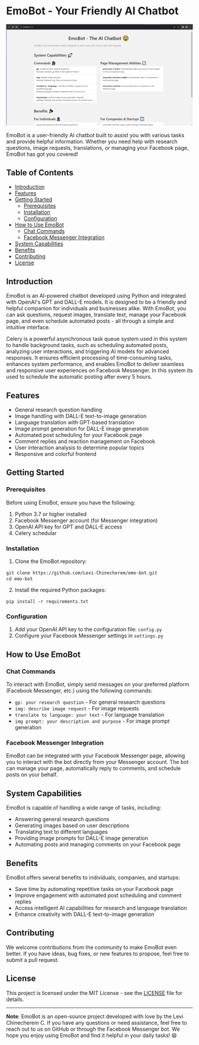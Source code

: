 # EmoBot - Your Friendly AI Chatbot

![EmoBot Logo](https://github.com/Levi-Chinecherem/emo-bot/blob/master/sample.PNG)

EmoBot is a user-friendly AI chatbot built to assist you with various tasks and provide helpful information. Whether you need help with research questions, image requests, translations, or managing your Facebook page, EmoBot has got you covered!

## Table of Contents
- [Introduction](#introduction)
- [Features](#features)
- [Getting Started](#getting-started)
  - [Prerequisites](#prerequisites)
  - [Installation](#installation)
  - [Configuration](#configuration)
- [How to Use EmoBot](#how-to-use-emobot)
  - [Chat Commands](#chat-commands)
  - [Facebook Messenger Integration](#facebook-messenger-integration)
- [System Capabilities](#system-capabilities)
- [Benefits](#benefits)
- [Contributing](#contributing)
- [License](#license)

## Introduction

EmoBot is an AI-powered chatbot developed using Python and integrated with OpenAI's GPT and DALL-E models. It is designed to be a friendly and helpful companion for individuals and businesses alike. With EmoBot, you can ask questions, request images, translate text, manage your Facebook page, and even schedule automated posts - all through a simple and intuitive interface.

Celery is a powerful asynchronous task queue system used in this system to handle background tasks, such as scheduling automated posts, analyzing user interactions, and triggering AI models for advanced responses. It ensures efficient processing of time-consuming tasks, enhances system performance, and enables EmoBot to deliver seamless and responsive user experiences on Facebook Messenger. In this system its used to schedule the automatic posting after every 5 hours.

## Features

- General research question handling
- Image handling with DALL-E text-to-image generation
- Language translation with GPT-based translation
- Image prompt generation for DALL-E image generation
- Automated post scheduling for your Facebook page
- Comment replies and reaction management on Facebook
- User interaction analysis to determine popular topics
- Responsive and colorful frontend

## Getting Started

### Prerequisites

Before using EmoBot, ensure you have the following:

1. Python 3.7 or higher installed
2. Facebook Messenger account (for Messenger integration)
3. OpenAI API key for GPT and DALL-E access
3. Celery schedular

### Installation

1. Clone the EmoBot repository:

```
git clone https://github.com/Levi-Chinecherem/emo-bot.git
cd emo-bot
```

2. Install the required Python packages:

```
pip install -r requirements.txt
```

### Configuration

1. Add your OpenAI API key to the configuration file: `config.py`
2. Configure your Facebook Messenger settings in `settings.py`

## How to Use EmoBot

### Chat Commands

To interact with EmoBot, simply send messages on your preferred platform (Facebook Messenger, etc.) using the following commands:

- `gp: your research question` - For general research questions
- `img: describe image request` - For image requests
- `translate to language: your text` - For language translation
- `img prompt: your description and purpose` - For image prompt generation

### Facebook Messenger Integration

EmoBot can be integrated with your Facebook Messenger page, allowing you to interact with the bot directly from your Messenger account. The bot can manage your page, automatically reply to comments, and schedule posts on your behalf.

## System Capabilities

EmoBot is capable of handling a wide range of tasks, including:

- Answering general research questions
- Generating images based on user descriptions
- Translating text to different languages
- Providing image prompts for DALL-E image generation
- Automating posts and managing comments on your Facebook page

## Benefits

EmoBot offers several benefits to individuals, companies, and startups:

- Save time by automating repetitive tasks on your Facebook page
- Improve engagement with automated post scheduling and comment replies
- Access intelligent AI capabilities for research and language translation
- Enhance creativity with DALL-E text-to-image generation

## Contributing

We welcome contributions from the community to make EmoBot even better. If you have ideas, bug fixes, or new features to propose, feel free to submit a pull request.

## License

This project is licensed under the MIT License - see the [LICENSE](LICENSE) file for details.

---

**Note**: EmoBot is an open-source project developed with love by the Levi Chinecherem C. If you have any questions or need assistance, feel free to reach out to us on GitHub or through the Facebook Messenger bot. We hope you enjoy using EmoBot and find it helpful in your daily tasks! 😄
